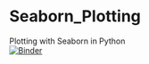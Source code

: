 # Seaborn_Plotting
Plotting with Seaborn in Python <br/>
[![Binder](https://mybinder.org/badge_logo.svg)](https://mybinder.org/v2/gh/czg-es/Seaborn_plotting/main)
